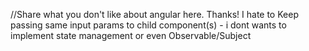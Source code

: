 //Share what you don't like about angular here. Thanks!
I hate to Keep passing same input params to child component(s) - i dont wants to implement state management or even Observable/Subject
